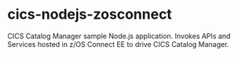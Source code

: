 # cics-nodejs-zosconnect
CICS Catalog Manager sample Node.js application. Invokes APIs and Services hosted in z/OS Connect EE to drive CICS Catalog Manager.
